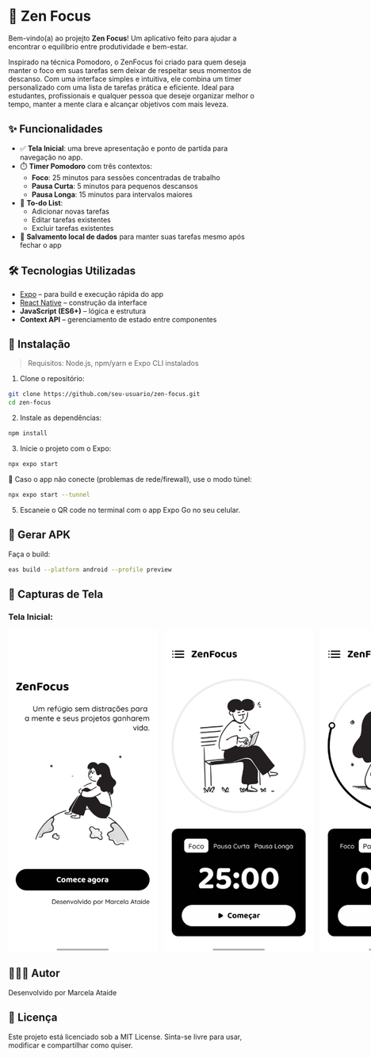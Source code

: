 # 🌱 Zen Focus

Bem-vindo(a) ao projejto **Zen Focus**! Um aplicativo feito para ajudar a encontrar o equilíbrio entre produtividade e bem-estar.

Inspirado na técnica Pomodoro, o ZenFocus foi criado para quem deseja manter o foco em suas tarefas sem deixar de respeitar seus momentos de descanso. Com uma interface simples e intuitiva, ele combina um timer personalizado com uma lista de tarefas prática e eficiente.
Ideal para estudantes, profissionais e qualquer pessoa que deseje organizar melhor o tempo, manter a mente clara e alcançar objetivos com mais leveza.

## ✨ Funcionalidades

- ✅ **Tela Inicial**: uma breve apresentação e ponto de partida para navegação no app.
- ⏱️ **Timer Pomodoro** com três contextos:
  - **Foco**: 25 minutos para sessões concentradas de trabalho
  - **Pausa Curta**: 5 minutos para pequenos descansos
  - **Pausa Longa**: 15 minutos para intervalos maiores
- 📝 **To-do List**:
  - Adicionar novas tarefas
  - Editar tarefas existentes
  - Excluir tarefas existentes
- 💾 **Salvamento local de dados** para manter suas tarefas mesmo após fechar o app

## 🛠️ Tecnologias Utilizadas

- [Expo](https://expo.dev/) – para build e execução rápida do app
- [React Native](https://reactnative.dev/) – construção da interface
- **JavaScript (ES6+)** – lógica e estrutura
- **Context API** – gerenciamento de estado entre componentes

## 🤖 Instalação

> Requisitos: Node.js, npm/yarn e Expo CLI instalados

1. Clone o repositório:

```bash
git clone https://github.com/seu-usuario/zen-focus.git
cd zen-focus
```

2. Instale as dependências:

```bash
npm install
```

3. Inicie o projeto com o Expo:

``` bash
npx expo start
```

📌 Caso o app não conecte (problemas de rede/firewall), use o modo túnel:

```bash
npx expo start --tunnel
```

5. Escaneie o QR code no terminal com o app Expo Go no seu celular.

## 📱 Gerar APK

Faça o build:

``` bash
eas build --platform android --profile preview
```

## 📸 Capturas de Tela

### Tela Inicial:
<div style="display: flex; gap: 15px;">
   <img src="./assets/images/tela-inicial.jpg" alt="Tela Inicial" width="300"/>
   <img src="./assets/images/timer-foco.jpg" alt="Timer Foco" width="300"/>
   <img src="./assets/images/timer-pausa-curta.jpg" alt="Timer Pausa Curta" width="300"/>
   <img src="./assets/images/timer-pausa-longa.jpg" alt="Timer Pausa Longa" width="300"/>
   <img src="./assets/images/menu-sidebar.jpg" alt="Menu Sidebar" width="300"/>
   <img src="./assets/images/to-do-list-inicial.jpg" alt="To Do List Inicial" width="300"/>
   <img src="./assets/images/to-do-list.jpg" alt="To Do List" width="300"/>
   <img src="./assets/images/adicionar-tarefa.jpg" alt="Adicionar Tarefa" width="300"/>
   <img src="./assets/images/editar-tarefa.jpg" alt="Editar Tarefa" width="300"/>
</div>

## 👩🏻‍💻 Autor
Desenvolvido por Marcela Ataide

## 📄 Licença
Este projeto está licenciado sob a MIT License.
Sinta-se livre para usar, modificar e compartilhar como quiser.
